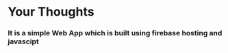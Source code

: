 # Your Thoughts


<h3> It is a simple Web App which is built using firebase hosting and javascipt </h3>


